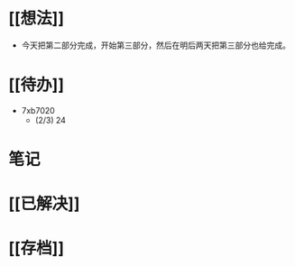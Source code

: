 # [[想法]]
- 今天把第二部分完成，开始第三部分，然后在明后两天把第三部分也给完成。
# [[待办]]
- 7xb7020
	- (2/3) 24

# 笔记

# [[已解决]]

# [[存档]]